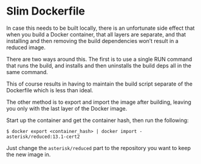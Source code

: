 # Slim Dockerfile
In case this needs to be built locally, there is an unfortunate side effect that
when you build a Docker container, that all layers are separate, and that installing
and then removing the build dependencies won’t result in a reduced image.

There are two ways around this. The first is to use a single RUN command that runs
the build, and installs and then uninstalls the build deps all in the same command.

This of course results in having to maintain the build script separate of the Dockerfile
which is less than ideal.

The other method is to export and import the image after building, leaving you only with
the last layer of the Docker image.

Start up the container and get the container hash, then run the following:

`$ docker export <container_hash> | docker import - asterisk/reduced:13.1-cert2`

Just change the `asterisk/reduced` part to the repository you want to keep the new image in.
